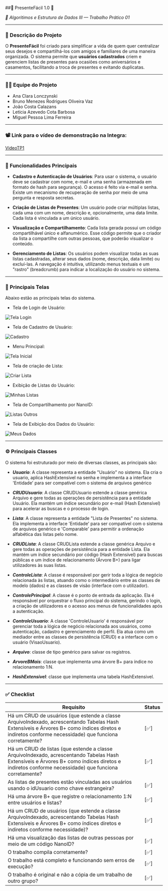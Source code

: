 ##🎁 PresenteFácil 1.0 🎁

_🧠 Algoritimos e Estrutura de Dados III — Trabalho Prático 01_

---

### 📝 Descrição do Projeto

O **PresenteFácil** foi criado para simplificar a vida de quem quer centralizar seus desejos e compartilhá-los com amigos e familiares de uma maneira organizada. O sistema permite que **usuários cadastrados** criem e gerenciem listas de presentes para ocasiões como aniversários e casamentos, facilitando a troca de presentes e evitando duplicatas.

---

### 🧑‍💻 Equipe do Projeto

* Ana Clara Lonczynski
* Bruno Menezes Rodrigues Oliveira Vaz
* João Costa Calazans
* Letícia Azevedo Cota Barbosa 
* Miguel Pessoa Lima Ferreira

---
### 📽 Link para o vídeo de demonstração na Integra:

[VideoTP1](https://www.youtube.com)

---

### 🚀 Funcionalidades Principais

* **Cadastro e Autenticação de Usuários**: Para usar o sistema, o usuário deve se cadastrar com nome, e-mail e uma senha (armazenada em formato de hash para segurança). O acesso é feito via e-mail e senha. Existe um mecanismo de recuperação de senha por meio de uma pergunta e resposta secretas.

* **Criação de Listas de Presentes**: Um usuário pode criar múltiplas listas, cada uma com um nome, descrição e, opcionalmente, uma data limite. Cada lista é vinculada a um único usuário.
  
* **Visualização e Compartilhamento**: Cada lista gerada possui um código compartilhável único e alfanumérico. Esse código permite que o criador da lista a compartilhe com outras pessoas, que poderão visualizar o conteúdo.
  
* **Gerenciamento de Listas**: Os usuários podem visualizar todas as suas listas cadastradas, alterar seus dados (nome, descrição, data limite) ou excluí-las. A navegação é intuitiva, utilizando menus textuais e um "rastro" (breadcrumb) para indicar a localização do usuário no sistema.

---

### 📸 Principais Telas

Abaixo estão as principais telas do sistema.

* Tela de Login de Usuário:

![Tela Login](imagens/TelaLogin.png)

* Tela de Cadastro de Usuário:

![Cadastro](imagens/Cadastro.png)

* Menu Principal:

![Tela Inicial](imagens/TelaInical.png)

* Tela de criação de Lista:

![Criar Lista](imagens/CriarLista.png) 

* Exibição de Listas do Usuário:

![Minhas Listas](imagens/MinhasListas.png)

* Tela de Compartilhamento por NanoID:

![Listas Outros](imagens/ListasOutro.png)

* Tela de Exibição dos Dados do Usuário:

![Meus Dados](imagens/TelaDados.png) 

---
### ⚙️ Principais Classes 

O sistema foi estruturado por meio de diversas classes, as principais são:

* ***Usuario***: A classe representa a entidade "Usuário" no sistema. Ela cria o usuario, aplica HashExtensivel na senha e implementa a a interface 'Entidade' para ser compatível com o sistema de arquivos genérico
  
* ***CRUDUsuario***: A classe CRUDUsuario estende a classe genérica Arquivo e gere todas as operações de persistência para a entidade Usuário. Ela mantém um índice secundário por e-mail (Hash Extensível) para acelerar as buscas e o processo de login.
  
* ***Lista***: A classe representa a entidade "Lista de Presentes" no sistema. Ela implementa a interface 'Entidade' para ser compatível com o sistema de arquivos genérico e 'Comparable' para permitir a ordenação alfabética das listas pelo nome.

* ***CRUDLista***: A classe CRUDLista estende a classe genérica Arquivo e gere todas as operações de persistência para a entidade Lista. Ela mantém um índice secundário por código (Hash Extensível) para buscas públicas e um índice de relacionamento (Árvore B+) para ligar utilizadores às suas listas.

* ***ControleLista***: A classe é responsável por gerir toda a lógica de negócio relacionada às listas, atuando como o intermediário entre as classes de modelo (dados) e as classes de visão (interface com o utilizador).
  
* ***ControlePrincipal***: A classe é o ponto de entrada da aplicação. Ela é responsável por orquestrar o fluxo principal do sistema, gerindo o login, a criação de utilizadores e o acesso aos menus de funcionalidades após a autenticação.
  
* ***ControleUsuario***: A classe 'ControleUsuario' é responsável por gerenciar toda a lógica de negócio relacionada aos usuários, como autenticação, cadastro e gerenciamento de perfil. Ela atua como um mediador entre as classes de persistência (CRUD) e a interface com o usuário (VisaoUsuario).
  
* ***Arquivo***: classe de tipo genérico para salvar os registros.
  
* ***ArvoreBMais***: classe que implementa uma árvore B+ para índice no relacionamento 1:N.
  
* ***HashExtensivel***: classe que implementa uma tabela HashExtensivel.
  
---

### ✅ Checklist

|Requisito|Status|
|---------|------|
|Há um CRUD de usuários (que estende a classe ArquivoIndexado, acrescentando Tabelas Hash Extensíveis e Árvores B+ como índices diretos e indiretos conforme necessidade) que funciona corretamente?|[✅]|
|Há um CRUD de listas (que estende a classe ArquivoIndexado, acrescentando Tabelas Hash Extensíveis e Árvores B+ como índices diretos e indiretos conforme necessidade) que funciona corretamente?|[✅]|
|As listas de presentes estão vinculadas aos usuários usando o idUsuario como chave estrangeira?|[✅]|
|Há uma árvore B+ que registre o relacionamento 1:N entre usuários e listas?|[✅]|
|Há um CRUD de usuários (que estende a classe ArquivoIndexado, acrescentando Tabelas Hash Extensíveis e Árvores B+ como índices diretos e indiretos conforme necessidade)?|[✅]|
|Há uma visualização das listas de outras pessoas por meio de um código NanoID?|[✅]|
|O trabalho compila corretamente?|[✅]|
|O trabalho está completo e funcionando sem erros de execução?|[✅]|
|O trabalho é original e não a cópia de um trabalho de outro grupo?|[✅]|




